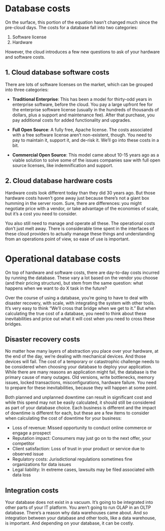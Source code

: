 # Database costs

On the surface, this portion of the equation hasn’t changed much since the pre-cloud days.
The costs for a database fall into two categories:

1. Software license
2. Hardware

However, the cloud introduces a few new questions to ask of your hardware and software costs.

## 1. Cloud database software costs

There are lots of software licenses on the market, which can be grouped into three categories:

- **Traditional Enterprise**: This has been a model for thirty-odd years in enterprise software, before the cloud. You pay a large upfront fee for the enterprise software license (usually in the hundreds of thousands of dollars, plus a support and maintenance fee). After that purchase, you pay additional costs for added functionality and upgrades.

- **Full Open Source**: A fully free, Apache license. The costs associated with a free software license aren’t non-existent, though. You need to pay to maintain it, support it, and de-risk it. We’ll go into these costs in a bit.

- **Commercial Open Source**: This model came about 10-15 years ago as a viable solution to solve some of the issues companies saw with full open source licenses, like indemnification and support.

## 2. Cloud database hardware costs

Hardware costs look different today than they did 30 years ago. But those hardware costs haven’t gone away just because there’s not a giant box humming in the server room. Sure, there are differences: you might negotiate price with a vendor, or take advantage of the economies of scale, but it’s a cost you need to consider.

You also still need to manage and operate all these. The operational costs don’t just melt away. There is considerable time spent in the interfaces of these cloud providers to actually manage these things and understanding from an operations point of view, so ease of use is important.

# Operational database costs

On top of hardware and software costs, there are day-to-day costs incurred by running the database. These vary a lot based on the vendor you choose (and their pricing structure), but stem from the same question: what happens when we want to do X task in the future?

Over the course of using a database, you’re going to have to deal with disaster recovery, with scale, with integrating the system with other tools. It’s very easy to think “We’ll cross that bridge when we get to it.” But when calculating the true cost of a database, you need to think about these inevitabilities and price out what it will cost when you need to cross these bridges.

## Disaster recovery costs

No matter how many layers of abstraction you place over your hardware, at the end of the day, we’re dealing with mechanical devices. And those devices will fail. The cost of a temporary or catastrophic challenge needs to be considered when choosing your database to deploy your application. While there are many reasons an application might fail, the database is the primary cause of many outages. Old versions, write bottlenecks, memory issues, locked transactions, misconfigurations, hardware failure. You need to prepare for these inevitabilities, because they will happen at some point.

Both planned and unplanned downtime can result in significant cost and while this spend may not be easily calculated, it should still be considered as part of your database choice. Each business is different and the impact of downtime is different for each, but these are a few items to consider when calculating the cost of downtime for your business:

- Loss of revenue: Missed opportunity to conduct online commerce or engage a prospect
- Reputation impact: Consumers may just go on to the next offer, your competitor
- Client satisfaction: Loss of trust in your product or service due to observed issue
- Regulatory costs: Jurisdictional regulations sometimes fine organizations for data issues
- Legal liability: In extreme cases, lawsuits may be filed associated with data loss

## Integration costs

Your database does not exist in a vacuum. It’s going to be integrated into other parts of your IT platform. You aren’t going to run OLAP in an OLTP database. There’s a reason why data warehouses came about. And so integration between your database and other tools, like a data warehouse, is important. And depending on your database, it can be costly.
